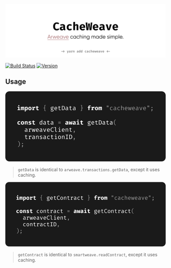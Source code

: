 <p align="center">
  <img src="https://raw.githubusercontent.com/johnletey/cacheweave/main/img/hero.svg" />
</p>

[![Build Status](https://img.shields.io/github/workflow/status/johnletey/cacheweave/Test?style=flat&colorA=000000&colorB=000000)](https://github.com/johnletey/cacheweave/actions?query=workflow%3ATest)
[![Version](https://img.shields.io/npm/v/cacheweave?style=flat&colorA=000000&colorB=000000)](https://www.npmjs.com/package/cacheweave)

## Usage

![](https://raw.githubusercontent.com/johnletey/cacheweave/main/img/getData.svg)

> `getData` is identical to `arweave.transactions.getData`, except it uses caching.

![](https://raw.githubusercontent.com/johnletey/cacheweave/main/img/getContract.svg)

> `getContract` is identical to `smartweave.readContract`, except it uses caching.
